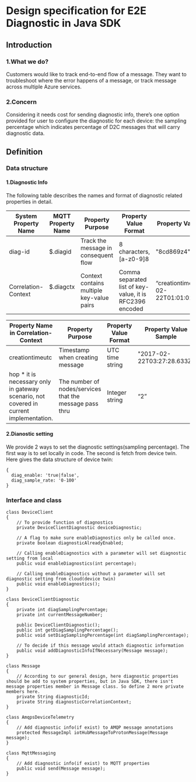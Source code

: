 # Design specification for E2E Diagnostic in Java SDK

## Introduction

### 1.What we do?
Customers would like to track end-to-end flow of a message. They want to troubleshoot where the error happens of a message, or track message across multiple Azure services.

### 2.Concern
Considering it needs cost for sending diagnostic info, there’s one option provided for user to configure the diagnostic for each device: the sampling percentage which indicates percentage of D2C messages that will carry diagnostic data.

## Definition

### Data structure

#### 1.Diagnostic Info
The following table describes the names and format of diagnostic related properties in detail.

| System Property Name | MQTT Property Name | Property Purpose                          | Property Value Format                                    | Property Value Sample                        |
|----------------------|--------------------|-------------------------------------------|----------------------------------------------------------|----------------------------------------------|
| diag-id              | $.diagid           | Track the message in consequent flow      | 8 characters, [a-z0-9]8                                  | "8cd869z4"                                   |
| Correlation-Context  | $.diagctx             | Context contains multiple key-value pairs | Comma separated list of key-value, it is RFC2396 encoded | “creationtimeutc=2017-02-22T01:01:01Z,hop=2” |

| ﻿Property Name in Correlation-Context                                               | Property Purpose                                        | Property Value Format | Property Value Sample      |  
|------------------------------------------------------------------------------------|---------------------------------------------------------|-----------------------|----------------------------|
| creationtimeutc                                                                    | Timestamp when creating message                         | UTC time string       | "2017-02-22T03:27:28.633Z" |
| hop * it is necessary only in gateway scenario, not covered in current implementation.                                                                               | The number of nodes/services that the message pass thru | Integer string        | “2”                        |

#### 2.Dianostic setting
We provide 2 ways to set the diagnostic settings(sampling percentage). The first way is to set locally in code. The second is fetch from device twin. Here gives the data structure of device twin:

    {
      diag_enable: 'true|false',
      diag_sample_rate: '0-100'
    }

### Interface and class
    class DeviceClient
    {
        // To provide function of diagnostics
        private DeviceClientDiagnostic deviceDiagnostic;

        // A flag to make sure enableDiagnostics only be called once.
        private boolean diagnosticAlreadyEnabled; 

        // Calling enableDiagnostics with a parameter will set diagnostic setting from local
        public void enableDiagnostics(int percentage);

        // Calling enableDiagnostics without a parameter will set diagnostic setting from cloud(device twin)
        public void enableDiagnostics();
    }

    class DeviceClientDiagnostic
    {
        private int diagSamplingPercentage;
        private int currentMessageNumber;

        public DeviceClientDiagnostic();
        public int getDiagSamplingPercentage();
        public void setDiagSamplingPercentage(int diagSamplingPercentage);

        // To decide if this message would attach diagnostic information
        public void addDiagnosticInfoIfNecessary(Message message);
    }

    class Message
    {
        // According to our general design, here diagnostic properties should be add to system properties, but in Java SDK, there isn't message properties member in Message class. So define 2 more private members here.
        private String diagnosticId;
        private String diagnosticCorrelationContext;
    }

    class AmqpsDeviceTelemetry
    {
        // Add diagnostic info(if exist) to AMQP message annotations
        protected MessageImpl iotHubMessageToProtonMessage(Message message);
    }

    class MqttMessaging
    {
        // Add diagnostic info(if exist) to MQTT properties
        public void send(Message message);
    }




